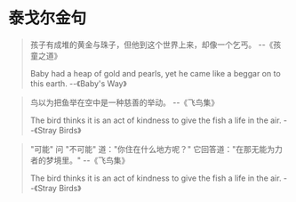 # 泰戈尔金句

> 孩子有成堆的黄金与珠子，但他到这个世界上来，却像一个乞丐。  --《孩童之道》
> 
>
> Baby had a heap of gold and pearls, yet he came like a beggar on to this earth.    --《Baby's Way》



> 鸟以为把鱼举在空中是一种慈善的举动。   --《飞鸟集》
> 
>
> The bird thinks it is an act of kindness to give the fish a life in the air.   --《Stray Birds》



> "可能" 问 "不可能" 道："你住在什么地方呢？" 它回答道："在那无能为力者的梦境里。"    --《飞鸟集》
> 
>
> The bird thinks it is an act of kindness to give the fish a life in the air.   --《Stray Birds》